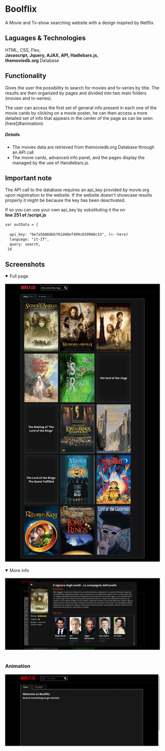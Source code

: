 # Boolflix

A Movie and Tv-show searching website with a design inspired by Netflix.

## Laguages & Technologies
HTML, CSS, Flex, <br>  <b>Javascript, Jquery, AJAX, API, Hadlebars.js, </b><br>
<b>themoviedb.org</b> Database<br>

## Functionality

<p>Gives the user the possibility to search for movies and tv-series by title.
The results are then organized by pages and divided into two main folders (movies and tv-series).</p>
<p>The user can access the first set of general info present in each one of the movie cards by clicking on a movie poster, he can then access a more detailed set of info that appears in the center of the page as can be seen [here](#animation).</p>


##### Details

- The movies data are  retrieved from themoviedb.org Database through an API call
- The movie cards,  advanced info panel, and the pages display the managed by the use of Handlebars.js.

## Important note


The API call to the database requires an api_key provided by movie.org upon registration to the website.
If the website doesn't showcase results properly it might be because the key has been deactivated.
<p>If so you can use your own api_key by sobstituting it the on <br> <b>line 251 of /script.js</b> </p>

```
var outData = {

  api_key: "be7a5b068bb701d40ef499c039960c53", (<--here)
  language: "it-IT",
  query: search,
 }d

```
## Screenshots

<details open>
<summary>Full page</summary><br>
<img src="screenshots/full_page.png" alt="FullPage" width="800"/>
</details><br>
<details open>
<summary>More info</summary><br>
<img src="screenshots/moreInfo.png" alt="FullPage" width="800"/>
</details><br>

### Animation
<img src="screenshots/animation.gif" alt="FullPage" width="800"/>
